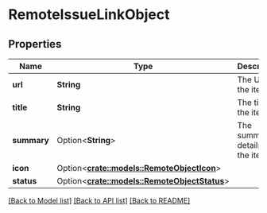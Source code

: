 # RemoteIssueLinkObject

## Properties

Name | Type | Description | Notes
------------ | ------------- | ------------- | -------------
**url** | **String** | The URL of the item. | 
**title** | **String** | The title of the item. | 
**summary** | Option<**String**> | The summary details of the item. | [optional]
**icon** | Option<[**crate::models::RemoteObjectIcon**](RemoteObject_icon.md)> |  | [optional]
**status** | Option<[**crate::models::RemoteObjectStatus**](RemoteObject_status.md)> |  | [optional]

[[Back to Model list]](../README.md#documentation-for-models) [[Back to API list]](../README.md#documentation-for-api-endpoints) [[Back to README]](../README.md)


